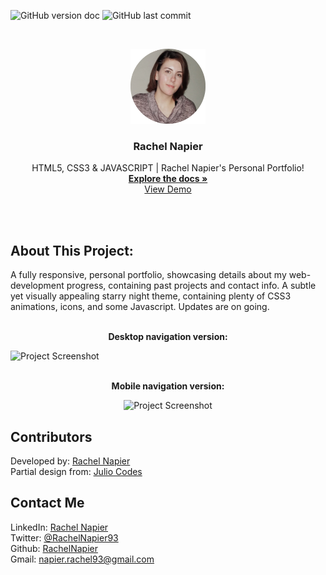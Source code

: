 <!-- PROJECT SHIELDS -->

![GitHub version doc](https://img.shields.io/badge/Version-1.0.0-red)
![GitHub last commit](https://img.shields.io/github/last-commit/RachelNapier/personal-portfolio?style=flat-square)

<!-- PROJECT LOGO -->

<br />
<p align="center">
  <a href="https://rachelnapier.github.io/personal-portfolio/">
    <img src="images/profile-pic.png" alt="Logo" width="120" height="120">
  </a>

  <h3 align="center"><strong>Rachel Napier</strong></h3>

  <p align="center">
        HTML5, CSS3 & JAVASCRIPT | Rachel Napier's Personal Portfolio!
    <br />
    <a href="https://github.com/RachelNapier/personal-portfolio/"><strong>Explore the docs »</strong></a>
    <br />
    <a href="https://rachelnapier.github.io/personal-portfolio/">View Demo</a>
  </p>
</p>
<br>
<br>

<!-- ABOUT -->

## <strong>About This Project:</strong>

A fully responsive, personal portfolio, showcasing details about my web-development progress, containing past projects and contact info. A subtle yet visually appealing starry night theme, containing plenty of CSS3 animations, icons, and some Javascript. Updates are on going.
<br>
<br>

<p align="center"><strong>Desktop navigation version:</strong></p>

![Project Screenshot](images/demo-lg.gif)
<br>
<br>

<p align="center"><strong>Mobile navigation version:</strong></
<br>

<div align="center">

![Project Screenshot](images/demo-sm.gif)

</div>

<!-- CONTRIBUTORS -->

## <strong>Contributors</strong>

Developed by: [Rachel Napier](https://github.com/RachelNapier)<br>
Partial design from: [Julio Codes](https://www.youtube.com/channel/UCeHWTyAKBv_WnW8gsEKGECw)<br>

<!-- CONTACT -->

## <strong>Contact Me</strong>

LinkedIn: [Rachel Napier](https://www.linkedin.com/in/rachelnapierx/)<br>
Twitter: [@RachelNapier93](https://twitter.com/RachelNapier93)<br>
Github: [RachelNapier](https://github.com/RachelNapier)<br>
Gmail: napier.rachel93@gmail.com
